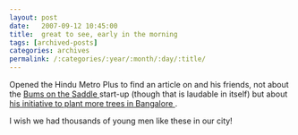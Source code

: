 ```yaml
---
layout: post
date:	2007-09-12 10:45:00
title:  great to see, early in the morning
tags: [archived-posts]
categories: archives
permalink: /:categories/:year/:month/:day/:title/
---
```

Opened the Hindu Metro Plus to find an article on <LJ user="rohan_kini"> and his friends, not about the <a href="http://www.bumsonthesaddle.com/"> Bums on the Saddle </a> start-up (though that is laudable in itself) but about <a href="http://rohan-kini.livejournal.com/88993.html"> his initiative to plant more trees in Bangalore </a> . 

I wish we had thousands of young men like these in our city!
